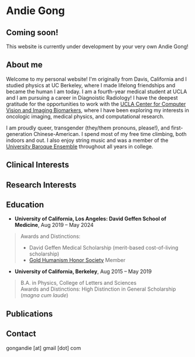 # Andie Gong

## Coming soon!
This website is currently under development by your very own Andie Gong!

## About me
Welcome to my personal website! I'm originally from Davis, California and I studied physics at UC Berkeley, where I made lifelong friendships and became the human I am today. I am a fourth-year medical student at UCLA and I am pursuing a career in Diagnoistic Radiology! I have the deepest gratitude for the opportunities to work with the [UCLA Center for Computer Vision and Imaging Biomarkers](https://cvib.ucla.edu/), where I have been exploring my interests in oncologic imaging, medical physics, and computational research.

I am proudly queer, transgender (they/them pronouns, please!), and first-generation Chinese-American. I spend most of my free time climbing, both indoors and out. I also enjoy string music and was a member of the [University Baroque Ensemble](https://music.berkeley.edu/performance-opportunities/university-baroque-ensemble/) throughout all years in college.

## Clinical Interests

## Research Interests

## Education
- **University of California, Los Angeles: David Geffen School of Medicine**, Aug 2019 – May 2024
> Awards and Distinctions:
> - David Geffen Medical Scholarship (merit-based cost-of-living scholarship)
> - [Gold Humanism Honor Society](https://medschool.ucla.edu/education/md-education/student-life-and-events/gold-humanism-honor-society) Member

- **University of California, Berkeley**, Aug 2015 – May 2019
> B.A. in Physics, College of Letters and Sciences\
> Awards and Distinctions: High Distinction in General Scholarship (*magna cum laude*)

## Publications

## Contact
gongandie [at] gmail [dot] com